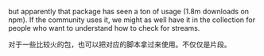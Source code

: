 but apparently that package has seen a ton of usage (1.8m downloads on npm). If the community uses it, we might as well have it in the collection for people who want to understand how to check for streams.

对于一些比较火的包，也可以把对应的脚本拿过来使用。不仅仅是片段。